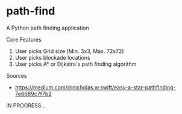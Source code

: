 # path-find
A Python path finding application

Core Features
1. User picks Grid size (Min. 3x3, Max. 72x72)
2. User picks blockade locations 
3. User picks A* or Dijkstra's path finding algorithm


Sources
- https://medium.com/@nicholas.w.swift/easy-a-star-pathfinding-7e6689c7f7b2

IN PROGRESS...
